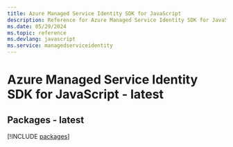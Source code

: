 ```yaml
---
title: Azure Managed Service Identity SDK for JavaScript
description: Reference for Azure Managed Service Identity SDK for JavaScript
ms.date: 05/29/2024
ms.topic: reference
ms.devlang: javascript
ms.service: managedserviceidentity
---
```

# Azure Managed Service Identity SDK for JavaScript - latest
## Packages - latest
[!INCLUDE [packages](managed-service-identity-index.md)]